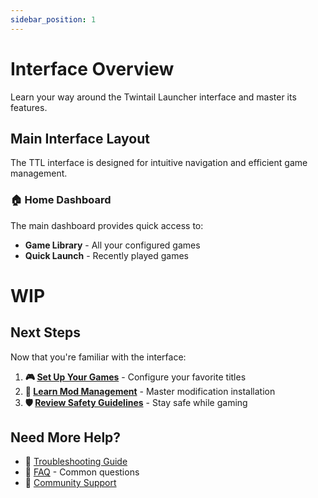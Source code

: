 ```yaml
---
sidebar_position: 1
---
```


# Interface Overview

Learn your way around the Twintail Launcher interface and master its features.

## Main Interface Layout

The TTL interface is designed for intuitive navigation and efficient game management.

### 🏠 Home Dashboard

The main dashboard provides quick access to:

- **Game Library** - All your configured games
- **Quick Launch** - Recently played games


# WIP

## Next Steps

Now that you're familiar with the interface:

1. **🎮 [Set Up Your Games](../games/genshin-impact)** - Configure your favorite titles
2. **🔧 [Learn Mod Management](./mod-management)** - Master modification installation
3. **🛡️ [Review Safety Guidelines](../safety-guide)** - Stay safe while gaming

## Need More Help?

- 🔧 [Troubleshooting Guide](../troubleshooting/common-issues)
- 📖 [FAQ](../faq) - Common questions
- 💬 [Community Support](https://github.com/TwintailTeam/TwintailLauncher/discussions)

